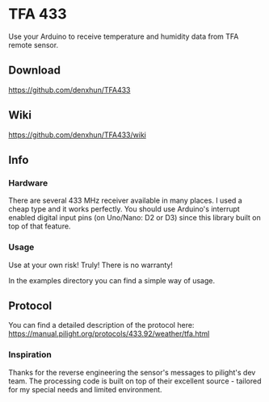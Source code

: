 # TFA 433

Use your Arduino to receive temperature and humidity data from TFA remote sensor.

## Download
https://github.com/denxhun/TFA433

## Wiki
https://github.com/denxhun/TFA433/wiki

## Info
### Hardware

There are several 433 MHz receiver available in many places. I used a cheap type and it works perfectly. You should use Arduino's interrupt enabled digital input pins (on Uno/Nano: D2 or D3) since this library built on top of that feature.

### Usage

Use at your own risk! Truly! There is no warranty!

In the examples directory you can find a simple way of usage.

## Protocol

You can find a detailed description of the protocol here: https://manual.pilight.org/protocols/433.92/weather/tfa.html

### Inspiration

Thanks for the reverse engineering the sensor's messages to pilight's dev team. The processing code is built on top of their excellent source - tailored for my special needs and limited environment.
